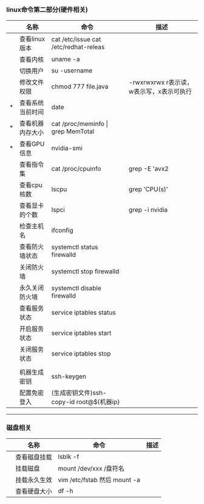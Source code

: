 # 
### linux命令第二部分(硬件相关)

| | 名称 | 命令  | 描述 |
|-----|-----|-----|----|
| |查看linux版本 | cat /etc/issue     cat /etc/redhat-releas| |
| |查看内核|uname -a||
| |切换用户|su -username||
| |修改文件权限|chmod 777 file.java|-rwxrwxrwx r表示读，w表示写，x表示可执行|
|*|查看系统当前时间|date||
|*|查看机器内存大小|cat /proc/meminfo &#124; grep MemTotal||
|*|查看GPU信息|nvidia-smi||
| |查看指令集| cat /proc/cpuinfo |grep -E 'avx2|avx'||
| |查看cpu核数|lscpu|grep  'CPU(s)'||
| |查看显卡的个数| lspci |grep -i nvidia||
| |检查主机名| ifconfig||
| |查看防火墙状态|  systemctl status firewalld| |
| |关闭防火墙| systemctl stop firewalld||
| |永久关闭防火墙| systemctl disable firewalld||
| |查看服务状态|service  iptables status||
| |开启服务状态|service  iptables start||
| |关闭服务状态|service  iptables stop||
| |||
| |机器生成密钥|ssh-keygen|
| |配置免密登入| (生成密钥文件)ssh-copy-id root@${机器ip}||



---
### 磁盘相关

| | 名称 | 命令  | 描述 |
|-----|-----|-----|----|
| |查看磁盘挂载|lsblk -f ||
| |挂载磁盘|mount /dev/xxx /盘符名||
| |挂载永久生效|vim /etc/fstab 然后 mount -a||
| |查看硬盘大小|df -h||




